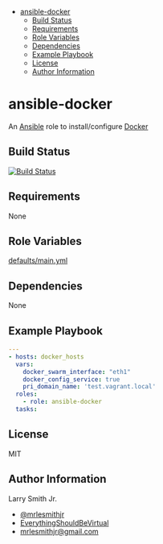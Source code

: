 <!-- START doctoc generated TOC please keep comment here to allow auto update -->
<!-- DON'T EDIT THIS SECTION, INSTEAD RE-RUN doctoc TO UPDATE -->

- [ansible-docker](#ansible-docker)
  - [Build Status](#build-status)
  - [Requirements](#requirements)
  - [Role Variables](#role-variables)
  - [Dependencies](#dependencies)
  - [Example Playbook](#example-playbook)
  - [License](#license)
  - [Author Information](#author-information)

<!-- END doctoc generated TOC please keep comment here to allow auto update -->

# ansible-docker

An [Ansible](https://www.ansible.com) role to install/configure [Docker](https://www.docker.com)

## Build Status

[![Build Status](https://travis-ci.org/mrlesmithjr/ansible-docker.svg?branch=master)](https://travis-ci.org/mrlesmithjr/ansible-docker)

## Requirements

None

## Role Variables

[defaults/main.yml](defaults/main.yml)

## Dependencies

None

## Example Playbook

```yaml
---
- hosts: docker_hosts
  vars:
    docker_swarm_interface: "eth1"
    docker_config_service: true
    pri_domain_name: 'test.vagrant.local'
  roles:
    - role: ansible-docker
  tasks:
```

## License

MIT

## Author Information

Larry Smith Jr.

- [@mrlesmithjr](https://www.twitter.com/mrlesmithjr)
- [EverythingShouldBeVirtual](http://everythingshouldbevirtual.com)
- [mrlesmithjr@gmail.com](mailto:mrlesmithjr@gmail.com)
